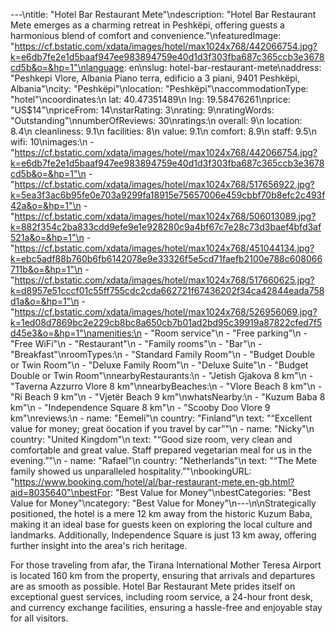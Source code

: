 ---\ntitle: "Hotel Bar Restaurant Mete"\ndescription: "Hotel Bar Restaurant Mete emerges as a charming retreat in Peshkëpi, offering guests a harmonious blend of comfort and convenience."\nfeaturedImage: "https://cf.bstatic.com/xdata/images/hotel/max1024x768/442066754.jpg?k=e6db7fe2e1d5baaf947ee983894759e40d1d3f303fba687c365ccb3e3678cd5b&o=&hp=1"\nlanguage: en\nslug: hotel-bar-restaurant-mete\naddress: "Peshkepi Vlore, Albania Piano terra, edificio a 3 piani, 9401 Peshkëpi, Albania"\ncity: "Peshkëpi"\nlocation: "Peshkëpi"\naccommodationType: "hotel"\ncoordinates:\n  lat: 40.47351489\n  lng: 19.58476261\nprice: "US$14"\npriceFrom: 14\nstarRating: 3\nrating: 9\nratingWords: "Outstanding"\nnumberOfReviews: 30\nratings:\n  overall: 9\n  location: 8.4\n  cleanliness: 9.1\n  facilities: 8\n  value: 9.1\n  comfort: 8.9\n  staff: 9.5\n  wifi: 10\nimages:\n  - "https://cf.bstatic.com/xdata/images/hotel/max1024x768/442066754.jpg?k=e6db7fe2e1d5baaf947ee983894759e40d1d3f303fba687c365ccb3e3678cd5b&o=&hp=1"\n  - "https://cf.bstatic.com/xdata/images/hotel/max1024x768/517656922.jpg?k=5ea3f3ac6b95fe0e703a9299fa18915e75657006e459cbbf70b8efc2c493f42a&o=&hp=1"\n  - "https://cf.bstatic.com/xdata/images/hotel/max1024x768/506013089.jpg?k=882f354c2ba833cdd9efe9e1e928280c9a4bf67c7e28c73d3baef4bfd3af521a&o=&hp=1"\n  - "https://cf.bstatic.com/xdata/images/hotel/max1024x768/451044134.jpg?k=ebc5adf88b760b6fb6142078e9e33326f5e5cd71faefb2100e788c608066711b&o=&hp=1"\n  - "https://cf.bstatic.com/xdata/images/hotel/max1024x768/517660625.jpg?k=d8957e51cccf01c55ff755cdc2cda662721f67436202f34ca42844eada758d1a&o=&hp=1"\n  - "https://cf.bstatic.com/xdata/images/hotel/max1024x768/526956069.jpg?k=1ed08d7869bc2e229cb8bc8a650cb7b01ad2bd95c39919a87822cfed7f5d45e3&o=&hp=1"\namenities:\n  - "Room service"\n  - "Free parking"\n  - "Free WiFi"\n  - "Restaurant"\n  - "Family rooms"\n  - "Bar"\n  - "Breakfast"\nroomTypes:\n  - "Standard Family Room"\n  - "Budget Double or Twin Room"\n  - "Deluxe Family Room"\n  - "Deluxe Suite"\n  - "Budget Double or Twin Room"\nnearbyRestaurants:\n  - "Jetish Gjakova 8 km"\n  - "Taverna Azzurro Vlore 8 km"\nnearbyBeaches:\n  - "Vlore Beach 8 km"\n  - "Ri Beach 9 km"\n  - "Vjetër Beach 9 km"\nwhatsNearby:\n  - "Kuzum Baba 8 km"\n  - "Independence Square 8 km"\n  - "Scooby Doo Vlore 9 km"\nreviews:\n  - name: "Eemeli"\n    country: "Finland"\n    text: "“Excellent value for money; great öocation if you travel by car”"\n  - name: "Nicky"\n    country: "United Kingdom"\n    text: "“Good size room, very clean and comfortable and great value. Staff prepared vegetarian meal for us in the evening.”"\n  - name: "Rafael"\n    country: "Netherlands"\n    text: "“The Mete family showed us unparalleled hospitality.”"\nbookingURL: "https://www.booking.com/hotel/al/bar-restaurant-mete.en-gb.html?aid=8035640"\nbestFor: "Best Value for Money"\nbestCategories: "Best Value for Money"\ncategory: "Best Value for Money"\n---\n\nStrategically positioned, the hotel is a mere 12 km away from the historic Kuzum Baba, making it an ideal base for guests keen on exploring the local culture and landmarks. Additionally, Independence Square is just 13 km away, offering further insight into the area's rich heritage.

For those traveling from afar, the Tirana International Mother Teresa Airport is located 160 km from the property, ensuring that arrivals and departures are as smooth as possible. Hotel Bar Restaurant Mete prides itself on exceptional guest services, including room service, a 24-hour front desk, and currency exchange facilities, ensuring a hassle-free and enjoyable stay for all visitors.
